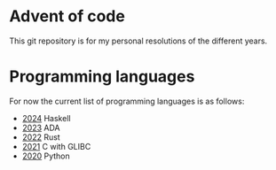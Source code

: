 # Advent of code

This git repository is for my personal resolutions of the different years.


# Programming languages
For now the current list of programming languages is as follows:
- [2024](2024/README.md) Haskell
- [2023](2023/README.md) ADA
- [2022](2022/README.md) Rust
- [2021](2021/README.md) C with GLIBC
- [2020](2020/README.md) Python
